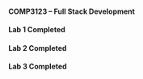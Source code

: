 #### COMP3123 – Full Stack Development
#### Lab 1 Completed
#### Lab 2 Completed
#### Lab 3 Completed
